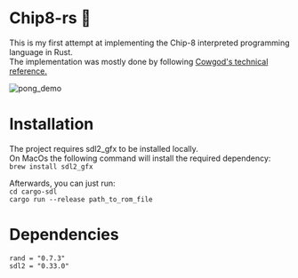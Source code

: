 # Chip8-rs :crab:

This is my first attempt at implementing the Chip-8 interpreted programming language in Rust.\
The implementation was mostly done by following [Cowgod's technical reference.](http://devernay.free.fr/hacks/chip8/C8TECH10.HTM)

![pong_demo](https://user-images.githubusercontent.com/8793421/76801346-23d84c80-67de-11ea-8bf1-661372c03390.gif)

# Installation
The project requires sdl2_gfx to be installed locally.\
On MacOs the following command will install the required dependency:\
`brew install sdl2_gfx`

Afterwards, you can just run:\
`cd cargo-sdl`\
`cargo run --release path_to_rom_file`

# Dependencies
`rand = "0.7.3"`\
`sdl2 = "0.33.0"`
